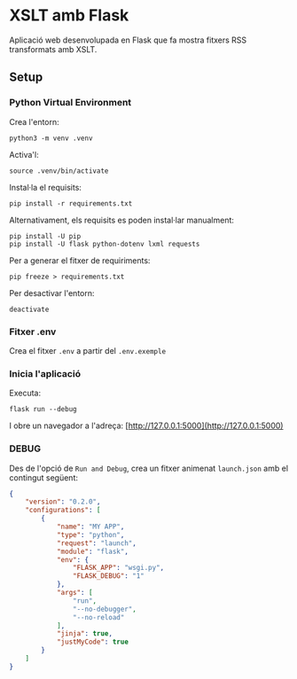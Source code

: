 # XSLT amb Flask

Aplicació web desenvolupada en Flask que fa mostra fitxers RSS transformats amb XSLT.

## Setup

### Python Virtual Environment

Crea l'entorn:

    python3 -m venv .venv

Activa'l:

    source .venv/bin/activate

Instal·la el requisits:

    pip install -r requirements.txt

Alternativament, els requisits es poden instal·lar manualment:

    pip install -U pip
    pip install -U flask python-dotenv lxml requests

Per a generar el fitxer de requiriments:

    pip freeze > requirements.txt

Per desactivar l'entorn:

    deactivate

### Fitxer .env

Crea el fitxer `.env` a partir del `.env.exemple`

### Inicia l'aplicació

Executa:

    flask run --debug

I obre un navegador a l'adreça: [http://127.0.0.1:5000](http://127.0.0.1:5000)

### DEBUG

Des de l'opció de `Run and Debug`, crea un fitxer animenat `launch.json` amb el contingut següent:

```json
{
    "version": "0.2.0",
    "configurations": [
        {
            "name": "MY APP",
            "type": "python",
            "request": "launch",
            "module": "flask",
            "env": {
                "FLASK_APP": "wsgi.py",
                "FLASK_DEBUG": "1"
            },
            "args": [
                "run",
                "--no-debugger",
                "--no-reload"
            ],
            "jinja": true,
            "justMyCode": true
        }
    ]
}
```